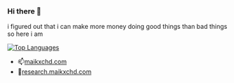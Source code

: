 ### Hi there 👋
i figured out that i can make more money doing good things than bad things so here i am

[![Top Languages](https://github-readme-stats.vercel.app/api/top-langs/?username=maikxchd)](https://github.com/anuraghazra/github-readme-stats)

- 📫[maikxchd.com](https://www.maikxchd.com)
- 🔭[research.maikxchd.com](https://research.maikxchd.com)
